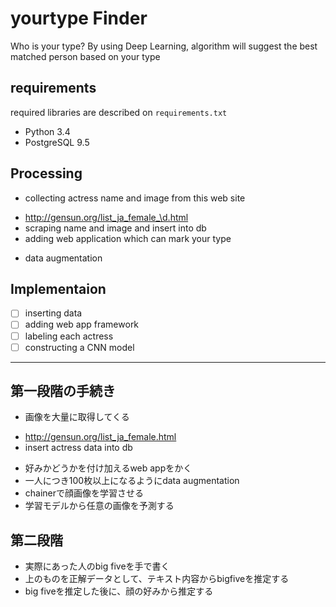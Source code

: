 # yourtype Finder

Who is your type? By using Deep Learning, algorithm will suggest the best matched person based on your type

## requirements
required libraries are described on `requirements.txt`
* Python 3.4
* PostgreSQL 9.5


## Processing
* collecting actress name and image from this web site
 - http://gensun.org/list_ja_female_\d.html
 - scraping name and image and insert into db
 - adding web application which can mark your type
* data augmentation

## Implementaion
- [ ] inserting data
- [ ] adding web app framework
- [ ] labeling each actress
- [ ] constructing a CNN model

--------------------------------
## 第一段階の手続き
* 画像を大量に取得してくる
 - http://gensun.org/list_ja_female.html
 - insert actress data into db
* 好みかどうかを付け加えるweb appをかく
* 一人につき100枚以上になるようにdata augmentation
* chainerで顔画像を学習させる
* 学習モデルから任意の画像を予測する

## 第二段階
* 実際にあった人のbig fiveを手で書く
* 上のものを正解データとして、テキスト内容からbigfiveを推定する
* big fiveを推定した後に、顔の好みから推定する

